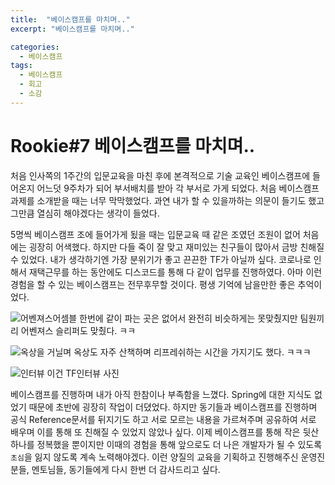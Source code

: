 ```yaml
---
title:  "베이스캠프를 마치며.."
excerpt: "베이스캠프를 마치며.."

categories:
  - 베이스캠프
tags:
  - 베이스캠프
  - 회고
  - 소감
---
```


# Rookie#7 베이스캠프를 마치며..

처음 인사쪽의 1주간의 입문교육을 마친 후에 본격적으로 기술 교육인 베이스캠프에 들어온지 어느덧 9주차가 되어 부서배치를 받아 각 부서로 가게 되었다. 처음 베이스캠프 과제를 소개받을 때는 너무 막막했었다. 과연 내가 할 수 있을까하는 의문이 들기도 했고 그만큼 열심히 해야겠다는 생각이 들었다.

5명씩 베이스캠프 조에 들어가게 됬을 때는 입문교육 때 같은 조였던 조원이 없어 처음에는 굉장히 어색했다. 하지만 다들 죽이 잘 맞고 재미있는 친구들이 많아서 금방 친해질 수 있었다. 내가 생각하기엔 가장 분위기가 좋고 끈끈한 TF가 아닐까 싶다. 코로나로 인해서 재택근무를 하는 동안에도 디스코드를 통해 다 같이 업무를 진행하였다. 아마 이런 경험을 할 수 있는 베이스캠프는 전무후무할 것이다. 평생 기억에 남을만한 좋은 추억이었다.

![어벤져스어셈블](https://imgur.com/DZ6CmZ8.png)
한번에 같이 파는 곳은 없어서 완전히 비슷하게는 못맞췄지만 팀원끼리 어벤져스 슬리퍼도 맞췄다. ㅋㅋ

![옥상을 거닐며](https://imgur.com/tpNvsLl.png)
옥상도 자주 산책하며 리프레쉬하는 시간을 가지기도 했다. ㅋㅋㅋ

![인터뷰](https://imgur.com/nVGhLWy.png)
이건 TF인터뷰 사진

베이스캠프를 진행하며 내가 아직 한참이나 부족함을 느꼈다. Spring에 대한 지식도 없었기 때문에 초반에 굉장히 작업이 더뎠었다. 하지만 동기들과 베이스캠프를 진행하며 공식 Reference문서를 뒤지기도 하고 서로 모르는 내용을 가르쳐주며 공유하여 서로 배우며 이를 통해 또 친해질 수 있었지 않았나 싶다. 이제 베이스캠프를 통해 작은 뒷산 하나를 정복했을 뿐이지만 이때의 경험을 통해 앞으로도 더 나은 개발자가 될 수 있도록 `초심`을 잃지 않도록 계속 노력해야겠다. 이런 양질의 교육을 기획하고 진행해주신 운영진분들, 멘토님들, 동기들에게 다시 한번 더 감사드리고 싶다.
